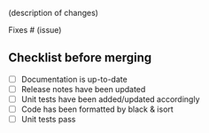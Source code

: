 (description of changes)

Fixes # (issue)

## Checklist before merging
- [ ] Documentation is up-to-date
- [ ] Release notes have been updated
- [ ] Unit tests have been added/updated accordingly
- [ ] Code has been formatted by black & isort
- [ ] Unit tests pass
